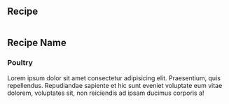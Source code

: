 <!DOCTYPE html>
<html lang="en">
  <head>
    <meta charset="UTF-8" />
    <meta http-equiv="X-UA-Compatible" content="IE=edge" />
    <meta name="viewport" content="width=device-width, initial-scale=1.0" />
    <title>Card Flip</title>
    <link rel="stylesheet" href="src/main.css" />
  </head>
  <body>
      <div class="card">
      <div class="card-inner">
        <div class="card-face card-face-front">
          <h2>Recipe</h2>
        </div>
        <div class="card-face card-face-back"></div>
        <div class="card-content">
          <div class="card-header">
            <img src=" " alt="" class="" />
            <h2>Recipe Name</h2>
          </div>
          <div class="card-body">
            <h3>Poultry</h3>
            <p>
              Lorem ipsum dolor sit amet consectetur adipisicing elit.
              Praesentium, quis repellendus. Repudiandae sapiente et hic sunt
              eveniet voluptate eum vitae dolorem, voluptates sit, non
              reiciendis ad ipsam ducimus corporis a!
            </p>
          </div>
        </div>
      </div>
    </div>
    <script src="src/main.js"></script>
  </body>
</html>
